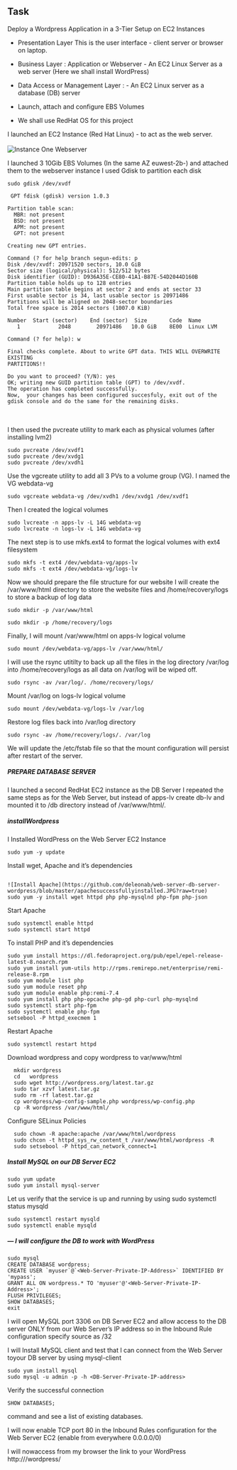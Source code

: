 Task
----
Deploy a Wordpress Application in a 3-Tier Setup on EC2 Instances

- Presentation Layer  This is the user interface - client server or browser on laptop.
- Business Layer : Application or Webserver - An EC2 Linux Server as a web server (Here we shall install WordPress)
- Data Access or Management Layer : - An EC2 Linux server as a database (DB) server 

- Launch, attach and configure EBS Volumes
-  We shall use RedHat OS for this project

I  launched an EC2 Instance (Red Hat Linux) - to act as the web server.
\
\
![Instance One Webserver](https://github.com/deleonab/web-server-db-server-wordpress/blob/master/instanceWebServer.JPG?raw=true)

I launched 3 10Gib EBS Volumes (In the same AZ euwest-2b-) and attached them to the webserver instance
I used Gdisk to partition each disk 

```
sudo gdisk /dev/xvdf

 GPT fdisk (gdisk) version 1.0.3

Partition table scan:
  MBR: not present
  BSD: not present
  APM: not present
  GPT: not present

Creating new GPT entries.

Command (? for help branch segun-edits: p
Disk /dev/xvdf: 20971520 sectors, 10.0 GiB
Sector size (logical/physical): 512/512 bytes
Disk identifier (GUID): D936A35E-CE80-41A1-B87E-54D2044D160B
Partition table holds up to 128 entries
Main partition table begins at sector 2 and ends at sector 33
First usable sector is 34, last usable sector is 20971486
Partitions will be aligned on 2048-sector boundaries
Total free space is 2014 sectors (1007.0 KiB)

Number  Start (sector)    End (sector)  Size       Code  Name
   1            2048        20971486   10.0 GiB    8E00  Linux LVM

Command (? for help): w

Final checks complete. About to write GPT data. THIS WILL OVERWRITE EXISTING
PARTITIONS!!

Do you want to proceed? (Y/N): yes
OK; writing new GUID partition table (GPT) to /dev/xvdf.
The operation has completed successfully.
Now,  your changes has been configured succesfuly, exit out of the gdisk console and do the same for the remaining disks.
```
\
\
I then used the pvcreate utility to mark each as physical volumes (after installing lvm2)
```
sudo pvcreate /dev/xvdf1
sudo pvcreate /dev/xvdg1
sudo pvcreate /dev/xvdh1
```

Use the vgcreate utility to add all 3 PVs to a volume group (VG). I named the VG webdata-vg
```
sudo vgcreate webdata-vg /dev/xvdh1 /dev/xvdg1 /dev/xvdf1
```
Then I created the logical volumes
```
sudo lvcreate -n apps-lv -L 14G webdata-vg
sudo lvcreate -n logs-lv -L 14G webdata-vg
```

The next step is to use mkfs.ext4 to format the logical volumes with ext4 filesystem
```
sudo mkfs -t ext4 /dev/webdata-vg/apps-lv
sudo mkfs -t ext4 /dev/webdata-vg/logs-lv
```
Now we should prepare the file structure for our website
I will create the /var/www/html directory to store the website files and  /home/recovery/logs to store a backup of log data
```
sudo mkdir -p /var/www/html

sudo mkdir -p /home/recovery/logs
```
Finally, I will mount /var/www/html on apps-lv logical volume
```
sudo mount /dev/webdata-vg/apps-lv /var/www/html/
```

I will use the rsync utitilty to back up all the files in the log directory /var/log into /home/recovery/logs as all data on /var/log will be wiped off.
```
sudo rsync -av /var/log/. /home/recovery/logs/
```
Mount /var/log on logs-lv logical volume
```
sudo mount /dev/webdata-vg/logs-lv /var/log
```
Restore log files back into /var/log directory
```
sudo rsync -av /home/recovery/logs/. /var/log
```
We will update the /etc/fstab file so that the mount configuration will persist after restart of the server.

#####  PREPARE DATABASE SERVER

I launched a second RedHat EC2 instance as the DB Server
I repeated the same steps as for the Web Server, but instead of apps-lv create db-lv and mounted it to /db directory instead of /var/www/html/.

##### installWordpress
I Installed WordPress on the Web Server EC2 Instance
```
sudo yum -y update
```
Install wget, Apache and it’s dependencies
```

![Install Apache](https://github.com/deleonab/web-server-db-server-wordpress/blob/master/apachesuccessfullyinstalled.JPG?raw=true)
sudo yum -y install wget httpd php php-mysqlnd php-fpm php-json
```
Start Apache
```
sudo systemctl enable httpd
sudo systemctl start httpd
```
To install PHP and it’s dependencies
```
sudo yum install https://dl.fedoraproject.org/pub/epel/epel-release-latest-8.noarch.rpm
sudo yum install yum-utils http://rpms.remirepo.net/enterprise/remi-release-8.rpm
sudo yum module list php
sudo yum module reset php
sudo yum module enable php:remi-7.4
sudo yum install php php-opcache php-gd php-curl php-mysqlnd
sudo systemctl start php-fpm
sudo systemctl enable php-fpm
setsebool -P httpd_execmem 1
```
Restart Apache
```
sudo systemctl restart httpd
```
Download wordpress and copy wordpress to var/www/html
```
  mkdir wordpress
  cd   wordpress
  sudo wget http://wordpress.org/latest.tar.gz
  sudo tar xzvf latest.tar.gz
  sudo rm -rf latest.tar.gz
  cp wordpress/wp-config-sample.php wordpress/wp-config.php
  cp -R wordpress /var/www/html/
  ```
Configure SELinux Policies
```
  sudo chown -R apache:apache /var/www/html/wordpress
  sudo chcon -t httpd_sys_rw_content_t /var/www/html/wordpress -R
  sudo setsebool -P httpd_can_network_connect=1
 ````
#####  Install MySQL on our DB Server EC2
```
sudo yum update
sudo yum install mysql-server
```
Let us verify that the service is up and running by using sudo systemctl status mysqld
```
sudo systemctl restart mysqld
sudo systemctl enable mysqld
```
##### — I will configure the DB to work with WordPress
```
sudo mysql
CREATE DATABASE wordpress;
CREATE USER `myuser`@`<Web-Server-Private-IP-Address>` IDENTIFIED BY 'mypass';
GRANT ALL ON wordpress.* TO 'myuser'@'<Web-Server-Private-IP-Address>';
FLUSH PRIVILEGES;
SHOW DATABASES;
exit
```

I will open MySQL port 3306 on DB Server EC2 and allow access to the DB server ONLY from our Web Server’s IP address so in the Inbound Rule configuration specify source as /32

I will Install MySQL client and test that I can connect from the Web Server toyour DB server by using mysql-client
```
sudo yum install mysql
sudo mysql -u admin -p -h <DB-Server-Private-IP-address>

```
Verify the successful connection
```
SHOW DATABASES;
```
command and see a list of existing databases.

I will now enable TCP port 80 in the Inbound Rules configuration for the Web Server EC2 (enable from everywhere 0.0.0.0/0)

I will nowaccess from my browser the link to your WordPress http://<Web-Server-Public-IP-Address>/wordpress/
 
 
 
